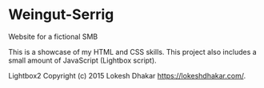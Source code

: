 # Weingut-Serrig
Website for a fictional SMB

This is a showcase of my HTML and CSS skills. 
This project also includes a small amount of JavaScript (Lightbox script).

Lightbox2 Copyright (c) 2015 Lokesh Dhakar https://lokeshdhakar.com/.
